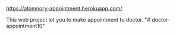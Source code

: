 https://atomnory-appointment.herokuapp.com/

This web project let you to make appointment to doctor.
"# doctor-appointment10" 
